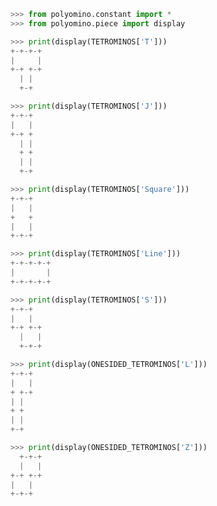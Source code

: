 ```python
>>> from polyomino.constant import *
>>> from polyomino.piece import display
```

```python
>>> print(display(TETROMINOS['T']))
+-+-+-+
|     |
+-+ +-+
  | |
  +-+
```

```python
>>> print(display(TETROMINOS['J']))
+-+-+
|   |
+-+ +
  | |
  + +
  | |
  +-+
```

```python
>>> print(display(TETROMINOS['Square']))
+-+-+
|   |
+   +
|   |
+-+-+
```

```python
>>> print(display(TETROMINOS['Line']))
+-+-+-+-+
|       |
+-+-+-+-+
```

```python
>>> print(display(TETROMINOS['S']))
+-+-+
|   |
+-+ +-+
  |   |
  +-+-+
```

```python
>>> print(display(ONESIDED_TETROMINOS['L']))
+-+-+
|   |
+ +-+
| |
+ +
| |
+-+
```

```python
>>> print(display(ONESIDED_TETROMINOS['Z']))
  +-+-+
  |   |
+-+ +-+
|   |
+-+-+
```
